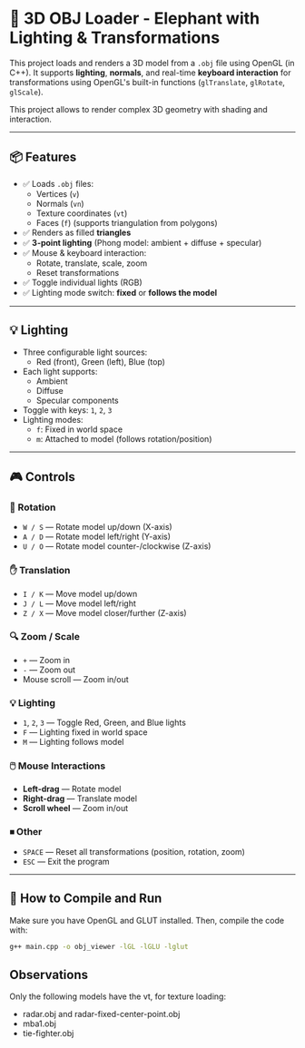 # 🐘 3D OBJ Loader - Elephant with Lighting & Transformations

This project loads and renders a 3D model from a `.obj` file using OpenGL (in C++). It supports **lighting**, **normals**, and real-time **keyboard interaction** for transformations using OpenGL's built-in functions (`glTranslate`, `glRotate`, `glScale`).

This project allows to render complex 3D geometry with shading and interaction.

---

## 📦 Features

- ✅ Loads `.obj` files:
  - Vertices (`v`)
  - Normals (`vn`)
  - Texture coordinates (`vt`)
  - Faces (`f`) (supports triangulation from polygons)
- ✅ Renders as filled **triangles**
- ✅ **3-point lighting** (Phong model: ambient + diffuse + specular)
- ✅ Mouse & keyboard interaction:
  - Rotate, translate, scale, zoom
  - Reset transformations
- ✅ Toggle individual lights (RGB)
- ✅ Lighting mode switch: **fixed** or **follows the model**

---

## 💡 Lighting

- Three configurable light sources:
  - Red (front), Green (left), Blue (top)
- Each light supports:
  - Ambient
  - Diffuse
  - Specular components
- Toggle with keys: `1`, `2`, `3`
- Lighting modes:
  - `f`: Fixed in world space
  - `m`: Attached to model (follows rotation/position)

---

## 🎮 Controls

### 🧭 Rotation

- `W / S` — Rotate model up/down (X-axis)
- `A / D` — Rotate model left/right (Y-axis)
- `U / O` — Rotate model counter-/clockwise (Z-axis)

### ✋ Translation

- `I / K` — Move model up/down
- `J / L` — Move model left/right
- `Z / X` — Move model closer/further (Z-axis)

### 🔍 Zoom / Scale

- `+` — Zoom in
- `-` — Zoom out
- Mouse scroll — Zoom in/out

### 💡 Lighting

- `1`, `2`, `3` — Toggle Red, Green, and Blue lights
- `F` — Lighting fixed in world space
- `M` — Lighting follows model

### 🖱️ Mouse Interactions

- **Left-drag** — Rotate model
- **Right-drag** — Translate model
- **Scroll wheel** — Zoom in/out

### ⏹ Other

- `SPACE` — Reset all transformations (position, rotation, zoom)
- `ESC` — Exit the program

---

## 🚀 How to Compile and Run

Make sure you have OpenGL and GLUT installed. Then, compile the code with:

```bash
g++ main.cpp -o obj_viewer -lGL -lGLU -lglut
```

## Observations

Only the following models have the vt, for texture loading:

- radar.obj and radar-fixed-center-point.obj
- mba1.obj
- tie-fighter.obj

